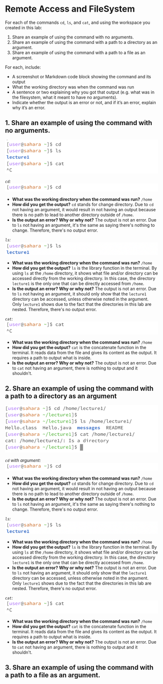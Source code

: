 # Remote Access and FileSystem 
For each of the commands `cd`, `ls`, and `cat`, and using the workspace you created in this lab:
1. Share an example of using the command with no arguments.
2. Share an example of using the command with a path to a directory as an argument.
3. Share an example of using the command with a path to a file as an argument.

For each, include:

- A screenshot or Markdown code block showing the command and its output
- What the working directory was when the command was run
- A sentence or two explaining why you got that output (e.g. what was in the filesystem, what it meant to have no arguments).
- Indicate whether the output is an error or not, and if it’s an error, explain why it’s an error.

## 1. Share an example of using the command with no arguments. 
![image](lab1-ex1.png)

*`cd`:*
![image](lab1-ex1-cd.png)
- **What was the working directory when the command was run?**
  `/home`
- **How did you get the output?**
      `cd` stands for change directory. Due to `cd` not having an argument, it would result in not having an output because there is no path to lead to another directory outside of `/home`.
- **Is the output an error? Why or why not?**
      The output is not an error. Due to `ls` not having an argument, it's the same as saying there's nothing to change. Therefore, there's no output error.


*`ls`:*
![image](lab1-ex1-ls.png)
- **What was the working directory when the command was run?**
      `/home`
- **How did you get the output?**
       `ls` is the library function in the terminal. By using `ls` at the `/home` directory, it shows what file and/or directory can be accessed directly from the working directory. In this case, the directory `lecture1` is the only one that can be directly accessed from `/home`.
- **Is the output an error? Why or why not?**
      The output is not an error. Due to `ls` not having an argument, it should only show that the `lecture1` directory can be accessed, unless otherwise noted in the argument. Only `lecture1` shows due to the fact that the directories in this lab are nested. Therefore, there's no output error.


*`cat`:*
![image](lab1-ex1-cat.png)
- **What was the working directory when the command was run?**
      `/home`
- **How did you get the output?**
       `cat` is the concatenate function in the terminal. It reads data from the file and gives its content as the output. It requires a path to output what is inside.
- **Is the output an error? Why or why not?**
      The output is not an error. Due to `cat` not having an argument, there is nothing to output and it shouldn't. 

## 2. Share an example of using the command with a path to a directory as an argument 
![image](lab1-ex2.png)

*`cd` with argument:*
![image](lab1-ex1-cd.png)
- **What was the working directory when the command was run?**
  `/home`
- **How did you get the output?**
      `cd` stands for change directory. Due to `cd` not having an argument, it would result in not having an output because there is no path to lead to another directory outside of `/home`.
- **Is the output an error? Why or why not?**
      The output is not an error. Due to `ls` not having an argument, it's the same as saying there's nothing to change. Therefore, there's no output error.


*`ls`:*
![image](lab1-ex1-ls.png)
- **What was the working directory when the command was run?**
      `/home`
- **How did you get the output?**
       `ls` is the library function in the terminal. By using `ls` at the `/home` directory, it shows what file and/or directory can be accessed directly from the working directory. In this case, the directory `lecture1` is the only one that can be directly accessed from `/home`.
- **Is the output an error? Why or why not?**
      The output is not an error. Due to `ls` not having an argument, it should only show that the `lecture1` directory can be accessed, unless otherwise noted in the argument. Only `lecture1` shows due to the fact that the directories in this lab are nested. Therefore, there's no output error.


*`cat`:*
![image](lab1-ex1-cat.png)
- **What was the working directory when the command was run?**
      `/home`
- **How did you get the output?**
       `cat` is the concatenate function in the terminal. It reads data from the file and gives its content as the output. It requires a path to output what is inside.
- **Is the output an error? Why or why not?**
      The output is not an error. Due to `cat` not having an argument, there is nothing to output and it shouldn't. 



## 3. Share an example of using the command with a path to a file as an argument.


